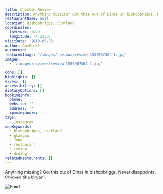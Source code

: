 ```yaml
---
title: Chicken Review
description: Anything missing? Got this out of Dinas in bishopbriggs. Never disappoints. Chicken tika biryani.
restaurantName: null
location: Bishopbriggs, Scotland
coordinates:
  latitude: 55.9
  longitude: -4.23333
visitDate: '2019-05-03'
author: GusMack1
authorBio: ''
featuredImage: "/images/reviews/review-1556907364-1.jpg"
images:
  - '/images/reviews/review-1556907364-1.jpg'

cons: []
highlights: []
dishes: []
accessibility: []
dietaryOptions: []
bookingInfo:
  phone: ''
  website: ''
  address: ''
  openingHours: ''
tags:
  - instagram
seoKeywords:
  - bishopbriggs, scotland
  - glasgow
  - food
  - restaurant
  - review
  - dining
relatedRestaurants: []
---
```


Anything missing? Got this out of Dinas in bishopbriggs. Never disappoints. Chicken tika biryani.

![Food](/images/reviews/review-1556907364-1.jpg)
